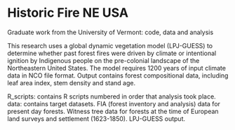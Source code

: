 # Historic Fire NE USA
Graduate work from the University of Vermont: code, data and analysis

This research uses a global dynamic vegetation model (LPJ-GUESS) to determine whether past forest fires were driven by climate or intentional ignition by Indigenous people on the pre-colonial landscape of the Northeastern United States. The model requires 1200 years of input climate data in NCO file format. Output contains forest compositional data, including leaf area index, stem density and stand age. 

R_scripts: contains R scripts numbered in order that analysis took place. 
data: contains target datasets. FIA (forest inventory and analysis) data for present day forests. Witness tree data for forests at the time of European land surveys and settlement (1623-1850). LPJ-GUESS output. 
